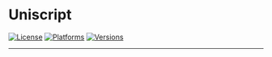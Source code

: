 # Uniscript
[![License](https://img.shields.io/badge/License-Apache-red.svg)](https://github.com/xyzdeskorg/uniscript/blob/master/LICENSE)
[![Platforms](https://img.shields.io/badge/platform-Windows%20|%20Linux%20|%20OSX-lightgrey)](https://github.com/xyzdeskorg/uniscript/blob/master/PLATFORMS)
[![Versions](https://img.shields.io/static/v1?label=Uniscript%20Version&message=3.9.18.8&color=%3CCOLOR%3E)](https://github.com/xyzdeskorg/uniscript/blob/master/Uniscript/info.ver)
***
